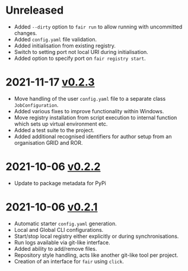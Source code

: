 # Unreleased
- Added `--dirty` option to `fair run` to allow running with uncommitted changes.
- Added `config.yaml` file validation.
- Added initialisation from existing registry.
- Switch to setting port not local URI during initialisation.
- Added option to specify port on `fair registry start`.

# 2021-11-17 [v0.2.3](https://github.com/FAIRDataPipeline/FAIR-CLI/releases/tag/v0.2.3)
- Move handling of the user `config.yaml` file to a separate class `JobConfiguration`.
- Added various fixes to improve functionality within Windows.
- Move registry installation from script execution to internal function which sets up virtual environment etc.
- Added a test suite to the project.
- Added additional recognised identifiers for author setup from an organisation GRID and ROR.

# 2021-10-06 [v0.2.2](https://github.com/FAIRDataPipeline/FAIR-CLI/releases/tag/v0.2.2)
- Update to package metadata for PyPi

# 2021-10-06 [v0.2.1](https://github.com/FAIRDataPipeline/FAIR-CLI/releases/tag/v0.2.1) 
- Automatic starter `config.yaml` generation.
- Local and Global CLI configurations.
- Start/stop local registry either explicitly or during synchronisations.
- Run logs available via git-like interface.
- Added ability to add/remove files.
- Repository style handling, acts like another git-like tool per project.
- Creation of an interface for `fair` using `click`.
